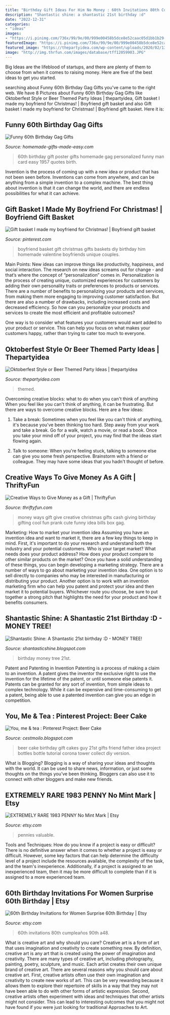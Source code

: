 ```yaml
---
title: "Birthday Gift Ideas For Him No Money : 60th Invitations 80th Cumpleaños 90th A48"
description: "Shantastic shine: a shantastic 21st birthday :d"
date: "2022-12-31"
categories:
- "ideas"
images:
- "https://i.pinimg.com/736x/99/9e/00/999e00458b5dce8e52caac05d1bb1b29--boyfriend-ideas-boyfriend-gifts.jpg"
featuredImage: "https://i.pinimg.com/736x/99/9e/00/999e00458b5dce8e52caac05d1bb1b29--boyfriend-ideas-boyfriend-gifts.jpg"
featured_image: "https://thepartyidea.com/wp-content/uploads/2020/02/13-3.jpg"
image: "http://img.thrfun.com/images/database/tff12059903.JPG"
---
```



Big Ideas are the lifeblood of startups, and there are plenty of them to choose from when it comes to raising money. Here are five of the best ideas to get you started.

	

		
searching about Funny 60th Birthday Gag Gifts you've came to the right web. We have 8 Pictures about Funny 60th Birthday Gag Gifts like Oktoberfest Style or Beer Themed Party Ideas | thepartyidea, Gift basket I made my boyfriend for Christmas! | Boyfriend gift basket and also Gift basket I made my boyfriend for Christmas! | Boyfriend gift basket. Here it is:
		
    
## Funny 60th Birthday Gag Gifts

<img loading=lazy src="http://www.homemade-gifts-made-easy.com/image-files/personalized-poster-60th-birthday-gift-1957-orange-black-800x893.jpg" onerror="this.onerror=null;this.src='https://tse2.mm.bing.net/th?id=OIP.StacaonhIWHKXiTJc3wQ4wHaIR&amp;pid=15.1';" alt="Funny 60th Birthday Gag Gifts">

_Source: homemade-gifts-made-easy.com_

>60th birthday gift poster gifts homemade gag personalized funny man card easy 1957 quotes birth. 

	

Invention is the process of coming up with a new idea or product that has not been seen before. Inventions can come from anywhere, and can be anything from a simple invention to a complex machine. The best thing about invention is that it can change the world, and there are endless possibilities for what it can achieve.

    
## Gift Basket I Made My Boyfriend For Christmas! | Boyfriend Gift Basket

<img loading=lazy src="https://i.pinimg.com/736x/99/9e/00/999e00458b5dce8e52caac05d1bb1b29--boyfriend-ideas-boyfriend-gifts.jpg" onerror="this.onerror=null;this.src='https://tse1.mm.bing.net/th?id=OIP.9qo7GpIATO0Zc8qWIlqNXAHaHS&amp;pid=15.1';" alt="Gift basket I made my boyfriend for Christmas! | Boyfriend gift basket">

_Source: pinterest.com_

>boyfriend basket gift christmas gifts baskets diy birthday him homemade valentine boyfriends unique couples. 

	

Main Points: New ideas can improve things like productivity, happiness, and social interaction.
The research on new ideas screams out for change - and that’s where the concept of “personalization” comes in. Personalization is the process of creating unique, customized experiences for customers by adding their own personality traits or preferences to products or services.
There are a number of benefits to personalizing your products and services, from making them more engaging to improving customer satisfaction. But there are also a number of drawbacks, including increased costs and decreased efficiency. So how can you personalize your products and services to create the most efficient and profitable outcomes?

One way is to consider what features your customers would want added to your product or service. This can help you focus on what makes your customers happy, rather than trying to cater too much to everyone.

    
## Oktoberfest Style Or Beer Themed Party Ideas | Thepartyidea

<img loading=lazy src="https://thepartyidea.com/wp-content/uploads/2020/02/13-3.jpg" onerror="this.onerror=null;this.src='https://tse2.mm.bing.net/th?id=OIP.q-ZO-xirh1mcQMlwq4-41AHaLL&amp;pid=15.1';" alt="Oktoberfest Style or Beer Themed Party Ideas | thepartyidea">

_Source: thepartyidea.com_

>themed. 

	

Overcoming creative blocks: what to do when you can't think of anything
When you feel like you can't think of anything, it can be frustrating. But there are ways to overcome creative blocks. Here are a few ideas: 
1. Take a break: Sometimes when you feel like you can't think of anything, it's because you've been thinking too hard. Step away from your work and take a break. Go for a walk, watch a movie, or read a book. Once you take your mind off of your project, you may find that the ideas start flowing again.

2. Talk to someone: When you're feeling stuck, talking to someone else can give you some fresh perspective. Brainstorm with a friend or colleague. They may have some ideas that you hadn't thought of before.


    
## Creative Ways To Give Money As A Gift | ThriftyFun

<img loading=lazy src="http://img.thrfun.com/images/database/tff12059903.JPG" onerror="this.onerror=null;this.src='https://tse3.mm.bing.net/th?id=OIP.3ZCWDpY5Nxnsm89wyw5mngHaFj&amp;pid=15.1';" alt="Creative Ways to Give Money as a Gift | ThriftyFun">

_Source: thriftyfun.com_

>money ways gift give creative christmas gifts cash giving birthday gifting cool fun prank cute funny idea bills box gag. 

	

Marketing: How to market your invention idea
Assuming you have an invention idea and want to market it, there are a few key things to keep in mind. First, it's important to do your research and understand both the industry and your potential customers. Who is your target market? What needs does your product address? How does your product compare to other similar products on the market? Once you have a solid understanding of these things, you can begin developing a marketing strategy.
There are a number of ways to go about marketing your invention idea. One option is to sell directly to companies who may be interested in manufacturing or distributing your product. Another option is to work with an invention marketing firm who can help you patent and protect your idea and then market it to potential buyers. Whichever route you choose, be sure to put together a strong pitch that highlights the need for your product and how it benefits consumers.

    
## Shantastic Shine: A Shantastic 21st Birthday :D - MONEY TREE!

<img loading=lazy src="http://4.bp.blogspot.com/-KiHEyyMLiVM/UCxJiJ5keGI/AAAAAAAAAHo/rzUZDywj4b8/s1600/IMG2588.jpg" onerror="this.onerror=null;this.src='https://tse2.mm.bing.net/th?id=OIP.a2RldTVMg6EXbJ7r5JDzNwHaJ4&amp;pid=15.1';" alt="Shantastic Shine: A Shantastic 21st birthday :D - MONEY TREE!">

_Source: shantasticshine.blogspot.com_

>birthday money tree 21st. 

	

Patent and Patenting in Invention
Patenting is a process of making a claim to an invention. A patent gives the inventor the exclusive right to use the invention for the lifetime of the patent, or until someone else patents it. Patents can be granted for any sort of invention, from simple ideas to complex technology. While it can be expensive and time-consuming to get a patent, being able to use a patented invention can give you an edge in competition.

    
## You, Me &amp; Tea : Pinterest Project: Beer Cake

<img loading=lazy src="http://4.bp.blogspot.com/-BOQQIMHqGZo/T9CxbkanM6I/AAAAAAAAAQQ/R8q9e5rixbs/s1600/beer+cake.jpg" onerror="this.onerror=null;this.src='https://tse2.mm.bing.net/th?id=OIP.0lv8AaZVygJE-_mSP-J_UQHaLb&amp;pid=15.1';" alt="You, me &amp; tea : Pinterest Project: Beer Cake">

_Source: cestmoilo.blogspot.com_

>beer cake birthday gift cakes guy 21st gifts friend father idea project bottles bottle tutorial corona tower collect diy version. 

	

What is Blogging?
Blogging is a way of sharing your ideas and thoughts with the world. It can be used to share news, information, or just some thoughts on the things you’ve been thinking. Bloggers can also use it to connect with other bloggers and make new friends.

    
## EXTREMELY RARE 1983 PENNY No Mint Mark | Etsy

<img loading=lazy src="https://i.etsystatic.com/27144711/r/il/8a7a30/2792182634/il_1588xN.2792182634_kkdt.jpg" onerror="this.onerror=null;this.src='https://tse2.mm.bing.net/th?id=OIP.4UKtAxTFnbR7d139D1pqcwHaHg&amp;pid=15.1';" alt="EXTREMELY RARE 1983 PENNY No Mint Mark | Etsy">

_Source: etsy.com_

>pennies valuable. 

	

Tools and Techniques: How do you know if a project is easy or difficult?
There is no definitive answer when it comes to whether a project is easy or difficult. However, some key factors that can help determine the difficulty level of a project include the resources available, the complexity of the task, and the team's inexperience. Additionally, if a project is assigned to an inexperienced team, then it may be more difficult to complete than if it is assigned to a more experienced team.

    
## 60th Birthday Invitations For Women Surprise 60th Birthday | Etsy

<img loading=lazy src="https://i.etsystatic.com/12866787/r/il/52066e/1420939331/il_794xN.1420939331_2igk.jpg" onerror="this.onerror=null;this.src='https://tse2.mm.bing.net/th?id=OIP.pTE3U3aSDxdg52thmtGIJQHaKX&amp;pid=15.1';" alt="60th Birthday Invitations for Women Surprise 60th Birthday | Etsy">

_Source: etsy.com_

>60th invitations 80th cumpleaños 90th a48. 

	

What is creative art and why should you care?
Creative art is a form of art that uses imagination and creativity to create something new. By definition, creative art is any art that is created using the power of imagination and creativity. There are many types of creative art, including photography, painting, poetry, sculpture, and music. Each artist creates their own unique brand of creative art.
There are several reasons why you should care about creative art. First, creative artists often use their own imagination and creativity to create new works of art. This can be very rewarding because it allows them to explore their repertoire of skills in a way that they may not have been able to do with other forms of artistic expression. Second, creative artists often experiment with ideas and techniques that other artists might not consider. This can lead to interesting outcomes that you might not have found if you were just looking for traditional Approaches to Art.

